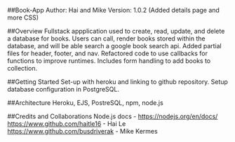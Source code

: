 ##Book-App
Author: Hai and Mike Version: 1.0.2 (Added details page and more CSS)

##Overview
Fullstack appplication used to create, read, update, and delete a database for books. Users can call, render books stored within the database, and will be able search a google book search api. Added partial files for header, footer, and nav. Refactored code to use callbacks for functions to improve runtimes. Includes form handling to add books to collection.

##Getting Started
Set-up with heroku and linking to github repository. Setup database configuration in PostgreSQL.

##Architecture
Heroku, EJS, PostreSQL, npm, node.js

##Credits and Collaborations
Node.js docs - https://nodejs.org/en/docs/
https://www.github.com/haitle16 - Hai Le
https://www.github.com/busdriverak - Mike Kermes